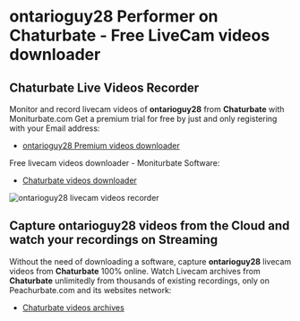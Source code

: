 # ontarioguy28 Performer on Chaturbate - Free LiveCam videos downloader

## Chaturbate Live Videos Recorder

Monitor and record livecam videos of **ontarioguy28** from **Chaturbate** with Moniturbate.com
Get a premium trial for free by just and only registering with your Email address:
* [ontarioguy28 Premium videos downloader](https://moniturbate.com/request-demo-licence-key.html)

Free livecam videos downloader - Moniturbate Software:
* [Chaturbate videos downloader](https://moniturbate.com/moniturbate-download-software.html)

![ontarioguy28 livecam videos recorder](https://peachurnet.com/templates/moniturbate-software.png)


## Capture ontarioguy28 videos from the Cloud and watch your recordings on Streaming

Without the need of downloading a software, capture **ontarioguy28** livecam videos from **Chaturbate** 100% online.
Watch Livecam archives from **Chaturbate** unlimitedly from thousands of existing recordings, only on Peachurbate.com and its websites network:
* [Chaturbate videos archives](https://peachurnet.com/)